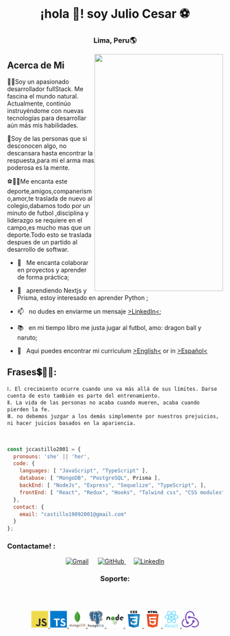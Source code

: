 
<h1 align="center">¡hola 👋! soy Julio Cesar ⚽</h1>
<h3 align="center">Lima, Peru🌎</h3>
</p>
<img src="https://github.com/jccastillo2001/jccastillo2001/assets/121982199/ba225849-8d64-427a-965f-5a11a3dd96c3" align="right" width= "300" height="554">	
<h2>Acerca de Mi</h2>
<p>
<p>🐍🦜Soy un apasionado desarrollador fullStack. Me fascina el mundo natural. Actualmente, continúo instruyéndome con nuevas tecnologías para desarrollar aún más mis habilidades.<br> </p>
<p>💪Soy de las personas que si desconocen algo, no descansara hasta encontrar la respuesta,para mi el arma mas poderosa es la mente.</p>
<p>
  ⚽🙋‍♂️Me encanta este deporte,amigos,companerismo,amor,te traslada de nuevo al colegio,dabamos todo por un minuto de futbol ,disciplina y liderazgo se requiere en el campo,es mucho mas que un deporte.Todo esto se traslada despues de un partido al desarrollo de softwar.
<br>

- 🤝 &nbsp; Me encanta colaborar en proyectos y aprender de forma práctica;
- 🌱 &nbsp; aprendiendo Nextjs y Prisma, estoy interesado en aprender Python ;
- 📫 &nbsp; no dudes en enviarme un mensaje [>LinkedIn<](https://www.linkedin.com/in/julio-castillo-5332801ab/);
- 📚 &nbsp; en mi tiempo libro me justa jugar al futbol, amo: dragon ball y naruto;

- 📝 &nbsp; Aqui puedes encontrar mi curriculum <a>[>English<](https://drive.google.com/file/d/1TNSB2fTC-MRmbrlKOvh1ZuzhbB22LYzx/view) or in [>Español<](https://drive.google.com/file/d/1LVExh7OLQhU1-BHK3Y1ehyumuo-9roON/view)
  
<div>
	<p>
	<h2>Frases💲🐱‍👤:</h2>
		
	Ⅰ. El crecimiento ocurre cuando uno va más allá de sus límites. Darse cuenta de esto también es parte del entrenamiento. 	
	Ⅱ. La vida de las personas no acaba cuando mueren, acaba cuando pierden la fe. 
	Ⅲ. no debemos juzgar a los demás simplemente por nuestros prejuicios, ni hacer juicios basados en la apariencia.
	
</p>
</div>

</div>
<!--  -->
<br/>



```js
const jccastillo2001 = {
  pronouns: 'she' || 'her',
  code: {
    languages: [ "JavaScript", "TypeScript" ],
    database: [ "MongoDB", "PostgreSQL", Prisma ],
    backEnd: [ "NodeJs", "Express", "Sequelize", "TypeScript", ],
    frontEnd: [ "React", "Redux", "Hooks", "Talwind css", "CSS modules", "Toolkit" ]
  },
  contact: {
    email: "castillo19092001@gmail.com"
  }
};
```

<h3 align="left">Contactame! :</h3>
<p align="center">
	<a href="mailto:castillo19092001@gmail.com"><img src="https://img.shields.io/badge/Gmail-D14836?style=for-the-badge&logo=gmail&logoColor=white" alt="Gmail"/></a>
	&emsp;
	<a href="https://github.com/jccastillo2001"><img src="https://img.shields.io/badge/GitHub-100000?style=for-the-badge&logo=github&logoColor=white" alt="GitHub"/>
	</a>
	&emsp;
	<a href="https://www.linkedin.com/in/julio-castillo-5332801ab/"><img src="https://img.shields.io/badge/LinkedIn-0077B5?style=for-the-badge&logo=linkedin&logoColor=white" alt="LinkedIn"/></a>
</p>




<h3 align="center">Soporte:</h3>
</a></p><br><br>
  
  <p align="center"> <a href="https://developer.mozilla.org/en-US/docs/Web/JavaScript" target="_blank" rel="noreferrer"> <img src="https://raw.githubusercontent.com/devicons/devicon/master/icons/javascript/javascript-original.svg" alt="javascript" width="40" height="40"/> </a> <a href="https://www.typescriptlang.org/" target="_blank" rel="noreferrer"> <img src="https://raw.githubusercontent.com/devicons/devicon/master/icons/typescript/typescript-original.svg" alt="typescript" width="40" height="40"/> </a> <a href="https://www.mongodb.com/" target="_blank" rel="noreferrer"> <img src="https://raw.githubusercontent.com/devicons/devicon/master/icons/mongodb/mongodb-original-wordmark.svg" alt="mongodb" width="40" height="40"/> </a> <a href="https://www.postgresql.org" target="_blank" rel="noreferrer"> <img src="https://raw.githubusercontent.com/devicons/devicon/master/icons/postgresql/postgresql-original-wordmark.svg" alt="postgresql" width="40" height="40"/> </a> <a href="https://nodejs.org" target="_blank" rel="noreferrer"> <img src="https://raw.githubusercontent.com/devicons/devicon/master/icons/nodejs/nodejs-original-wordmark.svg" alt="nodejs" width="40" height="40"/> </a> <a href="https://www.w3schools.com/css/" target="_blank" rel="noreferrer"> <img src="https://raw.githubusercontent.com/devicons/devicon/master/icons/css3/css3-original-wordmark.svg" alt="css3" width="40" height="40"/> </a> <a href="https://www.w3.org/html/" target="_blank" rel="noreferrer"> <img src="https://raw.githubusercontent.com/devicons/devicon/master/icons/html5/html5-original-wordmark.svg" alt="html5" width="40" height="40"/> </a>  <a href="https://reactjs.org/" target="_blank" rel="noreferrer"> <img src="https://raw.githubusercontent.com/devicons/devicon/master/icons/react/react-original-wordmark.svg" alt="react" width="40" height="40"/> </a> <a href="https://redux.js.org" target="_blank" rel="noreferrer"> <img src="https://raw.githubusercontent.com/devicons/devicon/master/icons/redux/redux-original.svg" alt="redux" width="40" height="40"/> </a> </p>

<!--
